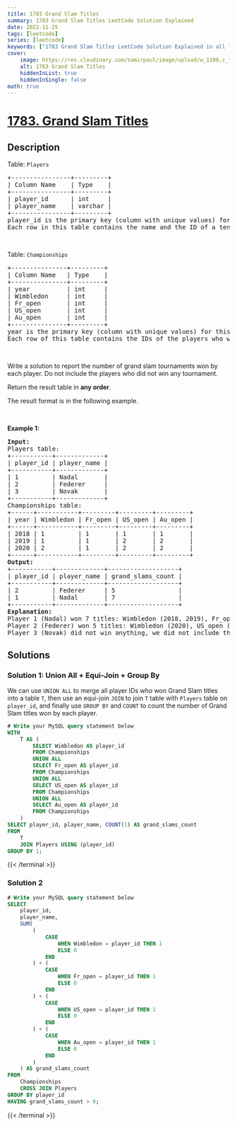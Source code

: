 ```yaml
---
title: 1783 Grand Slam Titles
summary: 1783 Grand Slam Titles LeetCode Solution Explained
date: 2022-11-25
tags: [leetcode]
series: [leetcode]
keywords: ["1783 Grand Slam Titles LeetCode Solution Explained in all languages", "1783 Grand Slam Titles", "LeetCode", "leetcode solution in Python3 C++ Java Go PHP Ruby Swift TypeScript Rust C# JavaScript C", "GeeksforGeeks", "InterviewBit", "Coding Ninjas", "HackerRank", "HackerEarth", "CodeChef", "TopCoder", "AlgoExpert", "freeCodeCamp", "Codeforces", "GitHub", "AtCoder", "Samir Paul"]
cover:
    image: https://res.cloudinary.com/samirpaul/image/upload/w_1100,c_fit,co_rgb:FFFFFF,l_text:Arial_75_bold:1783 Grand Slam Titles - Solution Explained/problem-solving.webp
    alt: 1783 Grand Slam Titles
    hiddenInList: true
    hiddenInSingle: false
math: true
---
```



# [1783. Grand Slam Titles](https://leetcode.com/problems/grand-slam-titles)


## Description

<p>Table: <code>Players</code></p>

<pre>
+----------------+---------+
| Column Name    | Type    |
+----------------+---------+
| player_id      | int     |
| player_name    | varchar |
+----------------+---------+
player_id is the primary key (column with unique values) for this table.
Each row in this table contains the name and the ID of a tennis player.
</pre>

<p>&nbsp;</p>

<p>Table: <code>Championships</code></p>

<pre>
+---------------+---------+
| Column Name   | Type    |
+---------------+---------+
| year          | int     |
| Wimbledon     | int     |
| Fr_open       | int     |
| US_open       | int     |
| Au_open       | int     |
+---------------+---------+
year is the primary key (column with unique values) for this table.
Each row of this table contains the IDs of the players who won one each tennis tournament of the grand slam.
</pre>

<p>&nbsp;</p>

<p>Write a solution to report the number of grand slam tournaments won by each player. Do not include the players who did not win any tournament.</p>

<p>Return the result table in <strong>any order</strong>.</p>

<p>The result format is in the following example.</p>

<p>&nbsp;</p>
<p><strong class="example">Example 1:</strong></p>

<pre>
<strong>Input:</strong> 
Players table:
+-----------+-------------+
| player_id | player_name |
+-----------+-------------+
| 1         | Nadal       |
| 2         | Federer     |
| 3         | Novak       |
+-----------+-------------+
Championships table:
+------+-----------+---------+---------+---------+
| year | Wimbledon | Fr_open | US_open | Au_open |
+------+-----------+---------+---------+---------+
| 2018 | 1         | 1       | 1       | 1       |
| 2019 | 1         | 1       | 2       | 2       |
| 2020 | 2         | 1       | 2       | 2       |
+------+-----------+---------+---------+---------+
<strong>Output:</strong> 
+-----------+-------------+-------------------+
| player_id | player_name | grand_slams_count |
+-----------+-------------+-------------------+
| 2         | Federer     | 5                 |
| 1         | Nadal       | 7                 |
+-----------+-------------+-------------------+
<strong>Explanation:</strong> 
Player 1 (Nadal) won 7 titles: Wimbledon (2018, 2019), Fr_open (2018, 2019, 2020), US_open (2018), and Au_open (2018).
Player 2 (Federer) won 5 titles: Wimbledon (2020), US_open (2019, 2020), and Au_open (2019, 2020).
Player 3 (Novak) did not win anything, we did not include them in the result table.
</pre>

## Solutions

### Solution 1: Union All + Equi-Join + Group By

We can use `UNION ALL` to merge all player IDs who won Grand Slam titles into a table `T`, then use an equi-join `JOIN` to join `T` table with `Players` table on `player_id`, and finally use `GROUP BY` and `COUNT` to count the number of Grand Slam titles won by each player.

<!-- tabs:start -->

```sql
# Write your MySQL query statement below
WITH
    T AS (
        SELECT Wimbledon AS player_id
        FROM Championships
        UNION ALL
        SELECT Fr_open AS player_id
        FROM Championships
        UNION ALL
        SELECT US_open AS player_id
        FROM Championships
        UNION ALL
        SELECT Au_open AS player_id
        FROM Championships
    )
SELECT player_id, player_name, COUNT(1) AS grand_slams_count
FROM
    T
    JOIN Players USING (player_id)
GROUP BY 1;
```
{{< /terminal >}}

<!-- tabs:end -->

### Solution 2

<!-- tabs:start -->

```sql
# Write your MySQL query statement below
SELECT
    player_id,
    player_name,
    SUM(
        (
            CASE
                WHEN Wimbledon = player_id THEN 1
                ELSE 0
            END
        ) + (
            CASE
                WHEN Fr_open = player_id THEN 1
                ELSE 0
            END
        ) + (
            CASE
                WHEN US_open = player_id THEN 1
                ELSE 0
            END
        ) + (
            CASE
                WHEN Au_open = player_id THEN 1
                ELSE 0
            END
        )
    ) AS grand_slams_count
FROM
    Championships
    CROSS JOIN Players
GROUP BY player_id
HAVING grand_slams_count > 0;
```
{{< /terminal >}}

<!-- tabs:end -->

<!-- end -->
